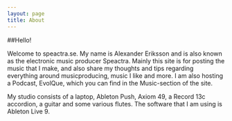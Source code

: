 ```yaml
---
layout: page
title: About 
---
```


##Hello!

Welcome to speactra.se. My name is Alexander Eriksson and is also known as the electronic music producer Speactra. Mainly this site is for posting the music that I make, and also share my thoughts and tips regarding everything around musicproducing, music I like and more. I am also hosting a Podcast, EvolQue, which you can find in the Music-section of the site.

My studio consists of a laptop, Ableton Push, Axiom 49, a Record 13c accordion, a guitar and some various flutes. The software that I am using is Ableton Live 9.


